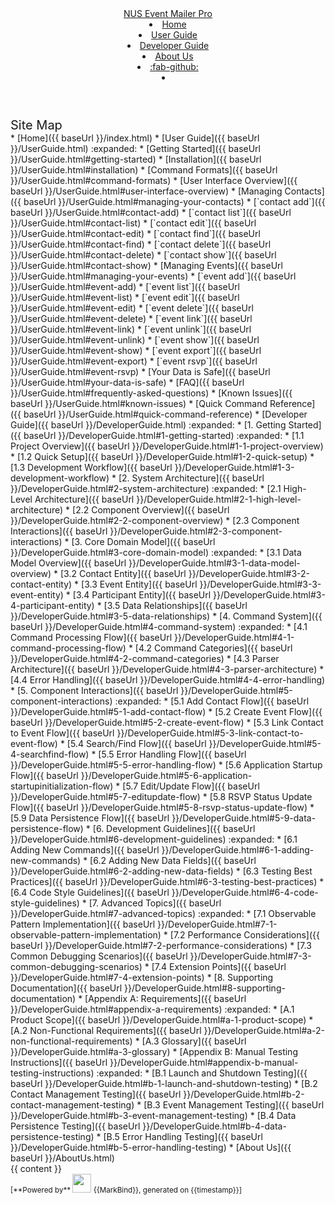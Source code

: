 <head-bottom>
  <link rel="stylesheet" href="{{baseUrl}}/stylesheets/main.css">
</head-bottom>

<header sticky>
  <navbar type="dark">
    <a slot="brand" href="{{baseUrl}}/index.html" title="Home" class="navbar-brand">NUS Event Mailer Pro</a>
    <li><a href="{{baseUrl}}/index.html" class="nav-link">Home</a></li>
    <li><a href="{{baseUrl}}/UserGuide.html" class="nav-link">User Guide</a></li>
    <li><a href="{{baseUrl}}/DeveloperGuide.html" class="nav-link">Developer Guide</a></li>
    <li><a href="{{baseUrl}}/AboutUs.html" class="nav-link">About Us</a></li>
    <li><a href="https://github.com/AY2526S1-CS2103T-F15b-2/tp" target="_blank" class="nav-link"><md>:fab-github:</md></a>
    </li>
    <li slot="right">
      <form class="navbar-form">
        <searchbar :data="searchData" placeholder="Search" :on-hit="searchCallback" menu-align-right></searchbar>
      </form>
    </li>
  </navbar>
</header>

<div id="flex-body">
  <nav id="site-nav">
    <div class="site-nav-top">
      <div class="fw-bold mb-2" style="font-size: 1.25rem;">Site Map</div>
    </div>
    <div class="nav-component slim-scroll">
      <site-nav>
* [Home]({{ baseUrl }}/index.html)
* [User Guide]({{ baseUrl }}/UserGuide.html) :expanded:
  * [Getting Started]({{ baseUrl }}/UserGuide.html#getting-started)
    * [Installation]({{ baseUrl }}/UserGuide.html#installation)
    * [Command Formats]({{ baseUrl }}/UserGuide.html#command-formats)
    * [User Interface Overview]({{ baseUrl }}/UserGuide.html#user-interface-overview)
  * [Managing Contacts]({{ baseUrl }}/UserGuide.html#managing-your-contacts)
    * [`contact add`]({{ baseUrl }}/UserGuide.html#contact-add)
    * [`contact list`]({{ baseUrl }}/UserGuide.html#contact-list)
    * [`contact edit`]({{ baseUrl }}/UserGuide.html#contact-edit)
    * [`contact find`]({{ baseUrl }}/UserGuide.html#contact-find)
    * [`contact delete`]({{ baseUrl }}/UserGuide.html#contact-delete)
    * [`contact show`]({{ baseUrl }}/UserGuide.html#contact-show)
  * [Managing Events]({{ baseUrl }}/UserGuide.html#managing-your-events)
    * [`event add`]({{ baseUrl }}/UserGuide.html#event-add)
    * [`event list`]({{ baseUrl }}/UserGuide.html#event-list)
    * [`event edit`]({{ baseUrl }}/UserGuide.html#event-edit)
    * [`event delete`]({{ baseUrl }}/UserGuide.html#event-delete)
    * [`event link`]({{ baseUrl }}/UserGuide.html#event-link)
    * [`event unlink`]({{ baseUrl }}/UserGuide.html#event-unlink)
    * [`event show`]({{ baseUrl }}/UserGuide.html#event-show)
    * [`event export`]({{ baseUrl }}/UserGuide.html#event-export)
    * [`event rsvp`]({{ baseUrl }}/UserGuide.html#event-rsvp)
  * [Your Data is Safe]({{ baseUrl }}/UserGuide.html#your-data-is-safe)
  * [FAQ]({{ baseUrl }}/UserGuide.html#frequently-asked-questions)
  * [Known Issues]({{ baseUrl }}/UserGuide.html#known-issues)
  * [Quick Command Reference]({{ baseUrl }}/UserGuide.html#quick-command-reference)
* [Developer Guide]({{ baseUrl }}/DeveloperGuide.html) :expanded:
  * [1. Getting Started]({{ baseUrl }}/DeveloperGuide.html#1-getting-started) :expanded:
    * [1.1 Project Overview]({{ baseUrl }}/DeveloperGuide.html#1-1-project-overview)
    * [1.2 Quick Setup]({{ baseUrl }}/DeveloperGuide.html#1-2-quick-setup)
    * [1.3 Development Workflow]({{ baseUrl }}/DeveloperGuide.html#1-3-development-workflow)
  * [2. System Architecture]({{ baseUrl }}/DeveloperGuide.html#2-system-architecture) :expanded:
    * [2.1 High-Level Architecture]({{ baseUrl }}/DeveloperGuide.html#2-1-high-level-architecture)
    * [2.2 Component Overview]({{ baseUrl }}/DeveloperGuide.html#2-2-component-overview)
    * [2.3 Component Interactions]({{ baseUrl }}/DeveloperGuide.html#2-3-component-interactions)
  * [3. Core Domain Model]({{ baseUrl }}/DeveloperGuide.html#3-core-domain-model) :expanded:
    * [3.1 Data Model Overview]({{ baseUrl }}/DeveloperGuide.html#3-1-data-model-overview)
    * [3.2 Contact Entity]({{ baseUrl }}/DeveloperGuide.html#3-2-contact-entity)
    * [3.3 Event Entity]({{ baseUrl }}/DeveloperGuide.html#3-3-event-entity)
    * [3.4 Participant Entity]({{ baseUrl }}/DeveloperGuide.html#3-4-participant-entity)
    * [3.5 Data Relationships]({{ baseUrl }}/DeveloperGuide.html#3-5-data-relationships)
  * [4. Command System]({{ baseUrl }}/DeveloperGuide.html#4-command-system) :expanded:
    * [4.1 Command Processing Flow]({{ baseUrl }}/DeveloperGuide.html#4-1-command-processing-flow)
    * [4.2 Command Categories]({{ baseUrl }}/DeveloperGuide.html#4-2-command-categories)
    * [4.3 Parser Architecture]({{ baseUrl }}/DeveloperGuide.html#4-3-parser-architecture)
    * [4.4 Error Handling]({{ baseUrl }}/DeveloperGuide.html#4-4-error-handling)
  * [5. Component Interactions]({{ baseUrl }}/DeveloperGuide.html#5-component-interactions) :expanded:
    * [5.1 Add Contact Flow]({{ baseUrl }}/DeveloperGuide.html#5-1-add-contact-flow)
    * [5.2 Create Event Flow]({{ baseUrl }}/DeveloperGuide.html#5-2-create-event-flow)
    * [5.3 Link Contact to Event Flow]({{ baseUrl }}/DeveloperGuide.html#5-3-link-contact-to-event-flow)
    * [5.4 Search/Find Flow]({{ baseUrl }}/DeveloperGuide.html#5-4-searchfind-flow)
    * [5.5 Error Handling Flow]({{ baseUrl }}/DeveloperGuide.html#5-5-error-handling-flow)
    * [5.6 Application Startup Flow]({{ baseUrl }}/DeveloperGuide.html#5-6-application-startupinitialization-flow)
    * [5.7 Edit/Update Flow]({{ baseUrl }}/DeveloperGuide.html#5-7-editupdate-flow)
    * [5.8 RSVP Status Update Flow]({{ baseUrl }}/DeveloperGuide.html#5-8-rsvp-status-update-flow)
    * [5.9 Data Persistence Flow]({{ baseUrl }}/DeveloperGuide.html#5-9-data-persistence-flow)
  * [6. Development Guidelines]({{ baseUrl }}/DeveloperGuide.html#6-development-guidelines) :expanded:
    * [6.1 Adding New Commands]({{ baseUrl }}/DeveloperGuide.html#6-1-adding-new-commands)
    * [6.2 Adding New Data Fields]({{ baseUrl }}/DeveloperGuide.html#6-2-adding-new-data-fields)
    * [6.3 Testing Best Practices]({{ baseUrl }}/DeveloperGuide.html#6-3-testing-best-practices)
    * [6.4 Code Style Guidelines]({{ baseUrl }}/DeveloperGuide.html#6-4-code-style-guidelines)
  * [7. Advanced Topics]({{ baseUrl }}/DeveloperGuide.html#7-advanced-topics) :expanded:
    * [7.1 Observable Pattern Implementation]({{ baseUrl }}/DeveloperGuide.html#7-1-observable-pattern-implementation)
    * [7.2 Performance Considerations]({{ baseUrl }}/DeveloperGuide.html#7-2-performance-considerations)
    * [7.3 Common Debugging Scenarios]({{ baseUrl }}/DeveloperGuide.html#7-3-common-debugging-scenarios)
    * [7.4 Extension Points]({{ baseUrl }}/DeveloperGuide.html#7-4-extension-points)
  * [8. Supporting Documentation]({{ baseUrl }}/DeveloperGuide.html#8-supporting-documentation)
  * [Appendix A: Requirements]({{ baseUrl }}/DeveloperGuide.html#appendix-a-requirements) :expanded:
    * [A.1 Product Scope]({{ baseUrl }}/DeveloperGuide.html#a-1-product-scope)
    * [A.2 Non-Functional Requirements]({{ baseUrl }}/DeveloperGuide.html#a-2-non-functional-requirements)
    * [A.3 Glossary]({{ baseUrl }}/DeveloperGuide.html#a-3-glossary)
  * [Appendix B: Manual Testing Instructions]({{ baseUrl }}/DeveloperGuide.html#appendix-b-manual-testing-instructions) :expanded:
    * [B.1 Launch and Shutdown Testing]({{ baseUrl }}/DeveloperGuide.html#b-1-launch-and-shutdown-testing)
    * [B.2 Contact Management Testing]({{ baseUrl }}/DeveloperGuide.html#b-2-contact-management-testing)
    * [B.3 Event Management Testing]({{ baseUrl }}/DeveloperGuide.html#b-3-event-management-testing)
    * [B.4 Data Persistence Testing]({{ baseUrl }}/DeveloperGuide.html#b-4-data-persistence-testing)
    * [B.5 Error Handling Testing]({{ baseUrl }}/DeveloperGuide.html#b-5-error-handling-testing)
* [About Us]({{ baseUrl }}/AboutUs.html)
      </site-nav>
    </div>
  </nav>
  <div id="content-wrapper">
    {{ content }}
  </div>
  <nav id="page-nav">
    <div class="nav-component slim-scroll">
      <page-nav />
    </div>
  </nav>
  <scroll-top-button></scroll-top-button>
</div>

<footer>
  <!-- Support MarkBind by including a link to us on your landing page! -->
  <div class="text-center">
    <small>[<md>**Powered by**</md> <img src="https://markbind.org/favicon.ico" width="30"> {{MarkBind}}, generated on {{timestamp}}]</small>
  </div>
</footer>
